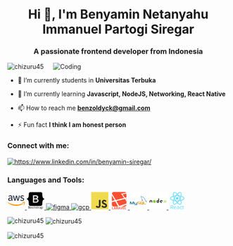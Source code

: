 <h1 align="center">Hi 👋, I'm Benyamin Netanyahu Immanuel Partogi Siregar</h1>
<h3 align="center">A passionate frontend developer from Indonesia</h3>
<img align="right" alt="Coding" width="400" src="https://i.pinimg.com/originals/b3/85/69/b385694f382ef98190040916c0efdda1.gif">

<p align="left"> <img src="https://komarev.com/ghpvc/?username=chizuru45&label=Profile%20views&color=0e75b6&style=flat" alt="chizuru45" /> </p>

- 🔭 I’m currently students in **Universitas Terbuka**

- 🌱 I’m currently learning **Javascript, NodeJS, Networking, React Native**

- 📫 How to reach me **benzoldyck@gmail.com**

- ⚡ Fun fact **I think I am honest person**

<h3 align="left">Connect with me:</h3>
<p align="left">
<a href="https://linkedin.com/in/https://www.linkedin.com/in/benyamin-siregar/" target="blank"><img align="center" src="https://raw.githubusercontent.com/rahuldkjain/github-profile-readme-generator/master/src/images/icons/Social/linked-in-alt.svg" alt="https://www.linkedin.com/in/benyamin-siregar/" height="30" width="40" /></a>
</p>

<h3 align="left">Languages and Tools:</h3>
<p align="left"> <a href="https://aws.amazon.com" target="_blank" rel="noreferrer"> <img src="https://raw.githubusercontent.com/devicons/devicon/master/icons/amazonwebservices/amazonwebservices-original-wordmark.svg" alt="aws" width="40" height="40"/> </a> <a href="https://getbootstrap.com" target="_blank" rel="noreferrer"> <img src="https://raw.githubusercontent.com/devicons/devicon/master/icons/bootstrap/bootstrap-plain-wordmark.svg" alt="bootstrap" width="40" height="40"/> </a> <a href="https://www.figma.com/" target="_blank" rel="noreferrer"> <img src="https://www.vectorlogo.zone/logos/figma/figma-icon.svg" alt="figma" width="40" height="40"/> </a> <a href="https://cloud.google.com" target="_blank" rel="noreferrer"> <img src="https://www.vectorlogo.zone/logos/google_cloud/google_cloud-icon.svg" alt="gcp" width="40" height="40"/> </a> <a href="https://developer.mozilla.org/en-US/docs/Web/JavaScript" target="_blank" rel="noreferrer"> <img src="https://raw.githubusercontent.com/devicons/devicon/master/icons/javascript/javascript-original.svg" alt="javascript" width="40" height="40"/> </a> <a href="https://laravel.com/" target="_blank" rel="noreferrer"> <img src="https://raw.githubusercontent.com/devicons/devicon/master/icons/laravel/laravel-plain-wordmark.svg" alt="laravel" width="40" height="40"/> </a> <a href="https://www.mysql.com/" target="_blank" rel="noreferrer"> <img src="https://raw.githubusercontent.com/devicons/devicon/master/icons/mysql/mysql-original-wordmark.svg" alt="mysql" width="40" height="40"/> </a> <a href="https://nodejs.org" target="_blank" rel="noreferrer"> <img src="https://raw.githubusercontent.com/devicons/devicon/master/icons/nodejs/nodejs-original-wordmark.svg" alt="nodejs" width="40" height="40"/> </a> <a href="https://reactjs.org/" target="_blank" rel="noreferrer"> <img src="https://raw.githubusercontent.com/devicons/devicon/master/icons/react/react-original-wordmark.svg" alt="react" width="40" height="40"/> </a> </p>

<p><img align="left" src="https://github-readme-stats.vercel.app/api/top-langs?username=chizuru45&show_icons=true&locale=en&layout=compact" alt="chizuru45" /></p>

<p>&nbsp;<img align="center" src="https://github-readme-stats.vercel.app/api?username=chizuru45&show_icons=true&locale=en" alt="chizuru45" /></p>

<p><img align="center" src="https://github-readme-streak-stats.herokuapp.com/?user=chizuru45&" alt="chizuru45" /></p>
